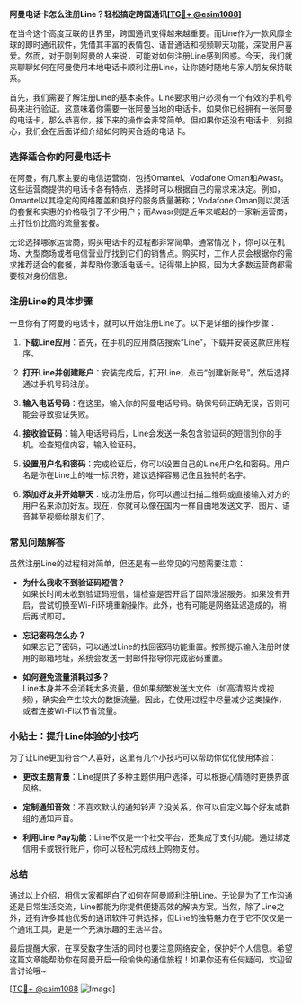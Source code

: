**阿曼电话卡怎么注册Line？轻松搞定跨国通讯[[TG💪+ @esim1088](https://t.me/s/esim1088)]**

在当今这个高度互联的世界里，跨国通讯变得越来越重要。而Line作为一款风靡全球的即时通讯软件，凭借其丰富的表情包、语音通话和视频聊天功能，深受用户喜爱。然而，对于刚到阿曼的人来说，可能对如何注册Line感到困惑。今天，我们就来聊聊如何在阿曼使用本地电话卡顺利注册Line，让你随时随地与家人朋友保持联系。

首先，我们需要了解注册Line的基本条件。Line要求用户必须有一个有效的手机号码来进行验证。这意味着你需要一张阿曼当地的电话卡。如果你已经拥有一张阿曼的电话卡，那么恭喜你，接下来的操作会非常简单。但如果你还没有电话卡，别担心，我们会在后面详细介绍如何购买合适的电话卡。

### 选择适合你的阿曼电话卡

在阿曼，有几家主要的电信运营商，包括Omantel、Vodafone Oman和Awasr。这些运营商提供的电话卡各有特点，选择时可以根据自己的需求来决定。例如，Omantel以其稳定的网络覆盖和良好的服务质量著称；Vodafone Oman则以灵活的套餐和实惠的价格吸引了不少用户；而Awasr则是近年来崛起的一家新运营商，主打性价比高的流量套餐。

无论选择哪家运营商，购买电话卡的过程都非常简单。通常情况下，你可以在机场、大型商场或者电信营业厅找到它们的销售点。购买时，工作人员会根据你的需求推荐适合的套餐，并帮助你激活电话卡。记得带上护照，因为大多数运营商都需要核对身份信息。

### 注册Line的具体步骤

一旦你有了阿曼的电话卡，就可以开始注册Line了。以下是详细的操作步骤：

1. **下载Line应用**：首先，在手机的应用商店搜索“Line”，下载并安装这款应用程序。
   
2. **打开Line并创建账户**：安装完成后，打开Line，点击“创建新账号”。然后选择通过手机号码注册。

3. **输入电话号码**：在这里，输入你的阿曼电话号码。确保号码正确无误，否则可能会导致验证失败。

4. **接收验证码**：输入电话号码后，Line会发送一条包含验证码的短信到你的手机。检查短信内容，输入验证码。

5. **设置用户名和密码**：完成验证后，你可以设置自己的Line用户名和密码。用户名是你在Line上的唯一标识符，建议选择容易记住且独特的名字。

6. **添加好友并开始聊天**：成功注册后，你可以通过扫描二维码或直接输入对方的用户名来添加好友。现在，你就可以像在国内一样自由地发送文字、图片、语音甚至视频给朋友们了。

### 常见问题解答

虽然注册Line的过程相对简单，但还是有一些常见的问题需要注意：

- **为什么我收不到验证码短信？**  
  如果长时间未收到验证码短信，请检查是否开启了国际漫游服务。如果没有开启，尝试切换至Wi-Fi环境重新操作。此外，也有可能是网络延迟造成的，稍后再试即可。

- **忘记密码怎么办？**  
  如果忘记了密码，可以通过Line的找回密码功能重置。按照提示输入注册时使用的邮箱地址，系统会发送一封邮件指导你完成密码重置。

- **如何避免流量消耗过多？**  
  Line本身并不会消耗太多流量，但如果频繁发送大文件（如高清照片或视频），确实会产生较大的数据流量。因此，在使用过程中尽量减少这类操作，或者连接Wi-Fi以节省流量。

### 小贴士：提升Line体验的小技巧

为了让Line更加符合个人喜好，这里有几个小技巧可以帮助你优化使用体验：

- **更改主题背景**：Line提供了多种主题供用户选择，可以根据心情随时更换界面风格。
  
- **定制通知音效**：不喜欢默认的通知铃声？没关系，你可以自定义每个好友或群组的通知声音。

- **利用Line Pay功能**：Line不仅是一个社交平台，还集成了支付功能。通过绑定信用卡或银行账户，你可以轻松完成线上购物支付。

### 总结

通过以上介绍，相信大家都明白了如何在阿曼顺利注册Line。无论是为了工作沟通还是日常生活交流，Line都能为你提供便捷高效的解决方案。当然，除了Line之外，还有许多其他优秀的通讯软件可供选择，但Line的独特魅力在于它不仅仅是一个通讯工具，更是一个充满乐趣的生活平台。

最后提醒大家，在享受数字生活的同时也要注意网络安全，保护好个人信息。希望这篇文章能帮助你在阿曼开启一段愉快的通信旅程！如果你还有任何疑问，欢迎留言讨论哦~

[[TG💪+ @esim1088](https://t.me/s/esim1088) ![Image](https://i.postimg.cc/4NQfJmqS/Snipaste-2025-05-13-00-14-12.png)]
